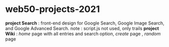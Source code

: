 # web50-projects-2021
**project Search** : front-end design for Google Search, Google Image Search, and Google Advanced Search.
        note   : script.js not used, only trails
**project Wiki** : _home_ page with all entries and search option, _create_ page , _random_ page 

